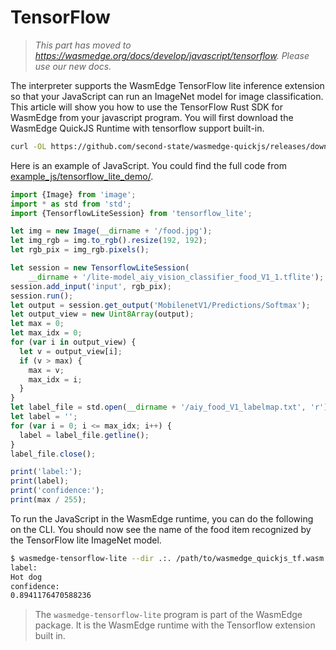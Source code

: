 # TensorFlow

> *This part has moved to <https://wasmedge.org/docs/develop/javascript/tensorflow>. Please use our new docs.*

The interpreter supports the WasmEdge TensorFlow lite inference extension so that your JavaScript can run an ImageNet model for image classification. This article will show you how to use the TensorFlow Rust SDK for WasmEdge from your javascript program. You will first download the WasmEdge QuickJS Runtime with tensorflow support built-in.

```bash
curl -OL https://github.com/second-state/wasmedge-quickjs/releases/download/v0.4.0-alpha/wasmedge_quickjs_tf.wasm
```

Here is an example of JavaScript. You could find the full code from [example_js/tensorflow_lite_demo/](https://github.com/second-state/wasmedge-quickjs/tree/main/example_js/tensorflow_lite_demo).

```javascript
import {Image} from 'image';
import * as std from 'std';
import {TensorflowLiteSession} from 'tensorflow_lite';

let img = new Image(__dirname + '/food.jpg');
let img_rgb = img.to_rgb().resize(192, 192);
let rgb_pix = img_rgb.pixels();

let session = new TensorflowLiteSession(
    __dirname + '/lite-model_aiy_vision_classifier_food_V1_1.tflite');
session.add_input('input', rgb_pix);
session.run();
let output = session.get_output('MobilenetV1/Predictions/Softmax');
let output_view = new Uint8Array(output);
let max = 0;
let max_idx = 0;
for (var i in output_view) {
  let v = output_view[i];
  if (v > max) {
    max = v;
    max_idx = i;
  }
}
let label_file = std.open(__dirname + '/aiy_food_V1_labelmap.txt', 'r');
let label = '';
for (var i = 0; i <= max_idx; i++) {
  label = label_file.getline();
}
label_file.close();

print('label:');
print(label);
print('confidence:');
print(max / 255);
```

To run the JavaScript in the WasmEdge runtime, you can do the following on the CLI. You should now see the name of the food item recognized by the TensorFlow lite ImageNet model.

```bash
$ wasmedge-tensorflow-lite --dir .:. /path/to/wasmedge_quickjs_tf.wasm example_js/tensorflow_lite_demo/main.js
label:
Hot dog
confidence:
0.8941176470588236
```

> The `wasmedge-tensorflow-lite` program is part of the WasmEdge package. It is the WasmEdge runtime with the Tensorflow extension built in.
